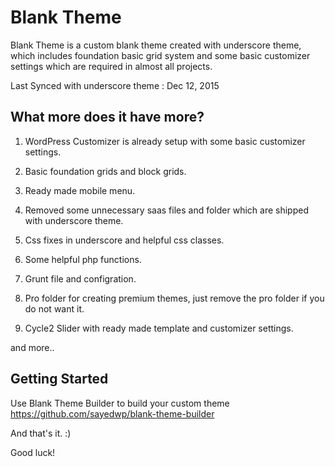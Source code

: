 Blank Theme
===

Blank Theme is a custom blank theme created with underscore theme, which includes foundation basic grid system and some basic customizer settings which are required in almost all projects.

Last Synced with underscore theme : Dec 12, 2015

What more does it have more?
---------------

1) WordPress Customizer is already setup with some basic customizer settings.

2) Basic foundation grids and block grids.

3) Ready made mobile menu.

4) Removed some unnecessary saas files and folder which are shipped with underscore theme.

5) Css fixes in underscore and helpful css classes.

6) Some helpful php functions.

7) Grunt file and configration.

8) Pro folder for creating premium themes, just remove the pro folder if you do not want it.

9) Cycle2 Slider with ready made template and customizer settings.

and more..


Getting Started
---------------

Use Blank Theme Builder to build your custom theme https://github.com/sayedwp/blank-theme-builder

And that's it. :)

Good luck!
